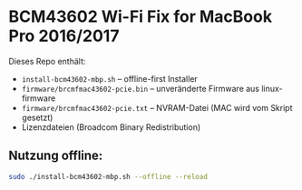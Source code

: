 # BCM43602 Wi-Fi Fix for MacBook Pro 2016/2017

Dieses Repo enthält:
- `install-bcm43602-mbp.sh` – offline-first Installer
- `firmware/brcmfmac43602-pcie.bin` – unveränderte Firmware aus linux-firmware
- `firmware/brcmfmac43602-pcie.txt` – NVRAM-Datei (MAC wird vom Skript gesetzt)
- Lizenzdateien (Broadcom Binary Redistribution)

## Nutzung offline:
```bash
sudo ./install-bcm43602-mbp.sh --offline --reload
